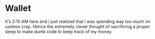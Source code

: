 # Wallet
it's 2:15 AM here and i just realized that i was spending way too much on useless crap. Hence the extremely clever thought of sacrificing a proper sleep to make dumb code to keep track of my money. 
